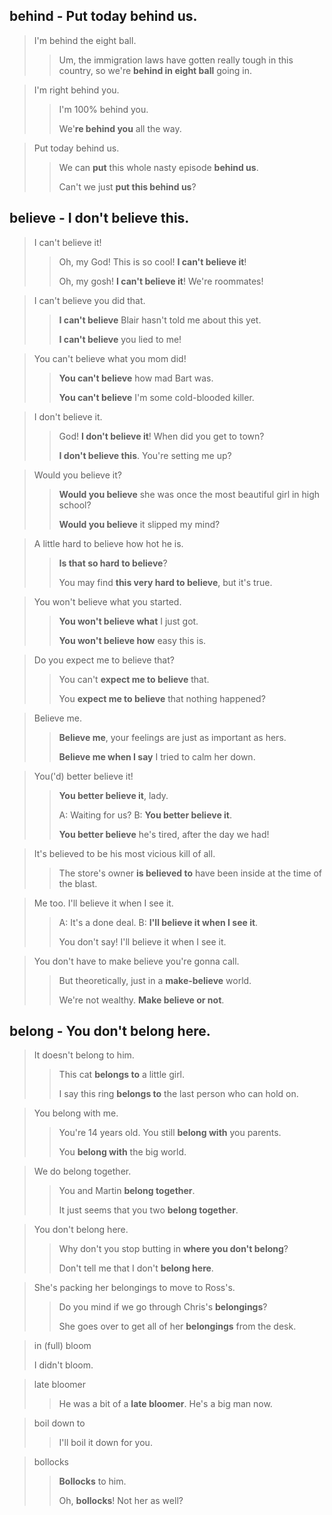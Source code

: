 ## behind - Put today behind us.

> I'm behind the eight ball.
>
> > Um, the immigration laws have gotten really tough in this country, so we're **behind in eight ball** going in.

> I'm right behind you.
>
> > I'm 100% behind you.
> >
> > We'**re behind you** all the way.

> Put today behind us.
>
> > We can **put** this whole nasty episode **behind us**.
> >
> > Can't we just **put this behind us**?

## believe - I don't believe this.

> I can't believe it!
>
> > Oh, my God! This is so cool! **I can't believe it**!
> >
> > Oh, my gosh! **I can't believe it**! We're roommates!

> I can't believe you did that.
>
> > **I can't believe** Blair hasn't told me about this yet.
> >
> > **I can't believe** you lied to me!

> You can't believe what you mom did!
>
> > **You can't believe** how mad Bart was.
> >
> > **You can't believe** I'm some cold-blooded killer.

> I don't believe it.
>
> > God! **I don't believe it**! When did you get to town?
> >
> > **I don't believe this**. You're setting me up?

> Would you believe it?
>
> > **Would you believe** she was once the most beautiful girl in high school?
> >
> > **Would you believe** it slipped my mind?

> A little hard to believe how hot he is.
>
> > **Is that so hard to believe**?
> >
> > You may find **this very hard to believe**, but it's true.

> You won't believe what you started.
>
> > **You won't believe what** I just got.
> >
> > **You won't believe how** easy this is.

> Do you expect me to believe that?
>
> > You can't **expect me to believe** that.
> >
> > You **expect me to believe** that nothing happened?

> Believe me.
>
> > **Believe me**, your feelings are just as important as hers.
> >
> > **Believe me when I say** I tried to calm her down.

> You('d) better believe it!
>
> > **You better believe it**, lady.
> >
> > A: Waiting for us? B: **You better believe it**. 
> >
> > **You better believe** he's tired, after the day we had!

> It's believed to be his most vicious kill of all.
>
> > The store's owner **is believed to** have been inside at the time of the blast.

> Me too. I'll believe it when I see it.
>
> > A: It's a done deal. B: **I'll believe it when I see it**.
> >
> > You don't say! I'll believe it when I see it.

> You don't have to make believe you're gonna call.
>
> > But theoretically, just in a **make-believe** world.
> >
> > We're not wealthy. **Make believe or not**.

## belong - You don't belong here.

> It doesn't belong to him.
>
> > This cat **belongs to** a little girl.
> >
> > I say this ring **belongs to** the last person who can hold on.

> You belong with me.
>
> > You're 14 years old. You still **belong with** you parents.
> >
> > You **belong with** the big world.

> We do belong together.
>
> > You and Martin **belong together**.
> >
> > It just seems that you two **belong together**.

> You don't belong here.
>
> > Why don't you stop butting in **where you don't belong**?
> >
> > Don't tell me that I don't **belong here**.

> She's packing her belongings to move to Ross's.
>
> > Do you mind if we go through Chris's **belongings**?
> >
> > She goes over to get all of her **belongings** from the desk.

> in (full) bloom
>
> I didn't bloom.

> late bloomer
>
> > He was a bit of a **late bloomer**. He's a big man now.

>boil down to
>
>> I'll boil it down for you.

> bollocks
>
> > **Bollocks** to him.
> >
> > Oh, **bollocks**! Not her as well?